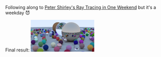 Following along to [Peter Shirley's Ray Tracing in One Weekend](https://www.realtimerendering.com/raytracing/Ray%20Tracing%20in%20a%20Weekend.pdf) but it's a weekday 😈

Final result:
![alt tag](https://raw.githubusercontent.com/Lucodivo/RayTracingInAWeekend/master/example.png)